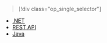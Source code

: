 > [!div class="op_single_selector"]
- [.NET](../articles/media-services/media-services-dotnet-configure-asset-delivery-policy.md)
- [REST API](../articles/media-services/media-services-rest-configure-asset-delivery-policy.md)
- [Java](https://github.com/southworkscom/azure-sdk-for-media-services-java-samples)
<!---HONumber=67-->
